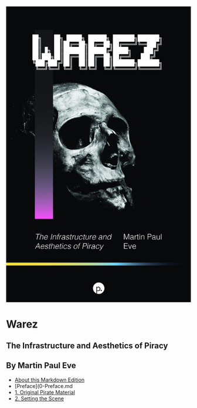 

![Book Cover](images/book-cover.jpg)

# Warez
## The Infrastructure and Aesthetics of Piracy
## By Martin Paul Eve

* [About this Markdown Edition](about.md)
* [Preface](0-Preface.md
* [1. Original Pirate Material](1-original-pirate-material.md)
* [2. Setting the Scene](2-setting-the-scene.md)